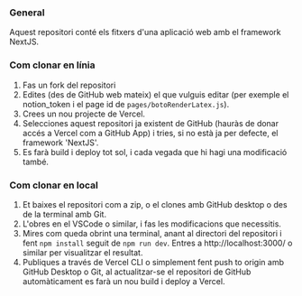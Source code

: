 ### General
Aquest repositori conté els fitxers d'una aplicació web amb el framework NextJS.

### Com clonar en línia
1. Fas un fork del repositori
2. Edites (des de GitHub web mateix) el que vulguis editar (per exemple el notion_token i el page id de `pages/botoRenderLatex.js`).
3. Crees un nou projecte de Vercel.
4. Selecciones aquest repositori ja existent de GitHub (hauràs de donar accés a Vercel com a GitHub App) i tries, si no està ja per defecte, el framework 'NextJS'.
5. Es farà build i deploy tot sol, i cada vegada que hi hagi una modificació també.

### Com clonar en local
1. Et baixes el repositori com a zip, o el clones amb GitHub desktop o des de la terminal amb Git.
2. L'obres en el VSCode o similar, i fas les modificacions que necessitis.
3. Mires com queda obrint una terminal, anant al directori del repositori i fent `npm install` seguit de `npm run dev`. Entres a http://localhost:3000/ o similar per visualitzar el resultat.
4. Publiques a través de Vercel CLI o simplement fent push to origin amb GitHub Desktop o Git, al actualitzar-se el repositori de GitHub automàticament es farà un nou build i deploy a Vercel.